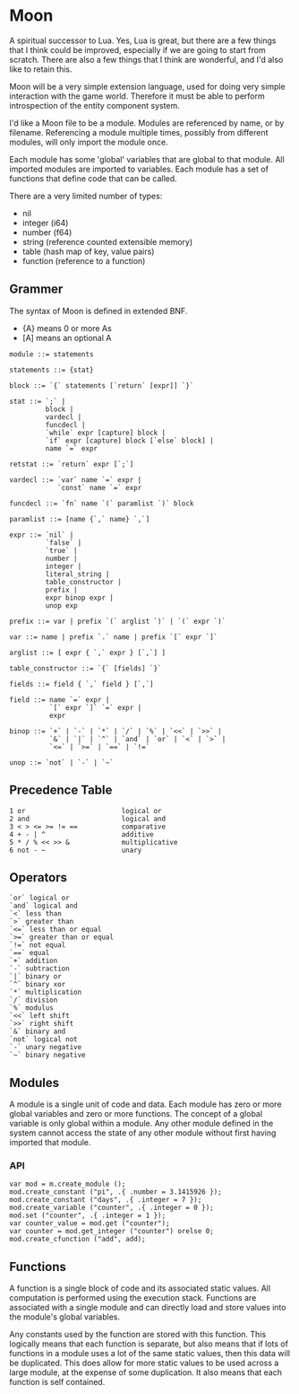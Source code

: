 # Moon

A spiritual successor to Lua. Yes, Lua is great, but there are a few
things that I think could be improved, especially if we are going to
start from scratch. There are also a few things that I think are
wonderful, and I'd also like to retain this.

Moon will be a very simple extension language, used for doing very
simple interaction with the game world. Therefore it must be able to
perform introspection of the entity component system.

I'd like a Moon file to be a module. Modules are referenced by name, or
by filename. Referencing a module multiple times, possibly from
different modules, will only import the module once.

Each module has some 'global' variables that are global to that module.
All imported modules are imported to variables. Each module has a set of
functions that define code that can be called.

There are a very limited number of types:

 - nil
 - integer (i64)
 - number (f64)
 - string (reference counted extensible memory)
 - table (hash map of key, value pairs)
 - function (reference to a function)

## Grammer

The syntax of Moon is defined in extended BNF.
 - \{A\} means 0 or more As
 - \[A\] means an optional A


```
module ::= statements

statements ::= {stat}

block ::= `{` statements [`return` [expr]] `}`

stat ::= `;` |
         block |
         vardecl |
         funcdecl |
         `while` expr [capture] block |
         `if` expr [capture] block [`else` block] |
         name `=` expr

retstat ::= `return` expr [`;`]

vardecl ::= `var` name `=` expr |
            `const` name `=` expr

funcdecl ::= `fn` name `(` paramlist `)` block

paramlist ::= [name {`,` name} `,`]

expr ::= `nil` |
         `false` |
         `true` |
         number |
         integer |
         literal_string |
         table_constructor |
         prefix |
         expr binop expr |
         unop exp

prefix ::= var | prefix `(` arglist `)` | `(` expr `)`

var ::= name | prefix `.` name | prefix `[` expr `]`

arglist ::= [ expr { `,` expr } [`,`] ]

table_constructor ::= `{` [fields] `}`

fields ::= field { `,` field } [`,`]

field ::= name `=` expr |
          `[` expr `]` `=` expr |
          expr

binop ::= `+` | `-` | `*` | `/` | `%` | `<<` | `>>` |
          `&` | `|` | `^` | `and` | `or` | `<` | `>` |
          `<=` | `>=` | `==` | `!=`

unop ::= `not` | `-` | `~`

```

## Precedence Table

    1 or                        logical or
    2 and                       logical and
    3 < > <= >= != ==           comparative
    4 + - | ^                   additive
    5 * / % << >> &             multiplicative
    6 not - ~                   unary

## Operators

    `or` logical or 
    `and` logical and 
    `<` less than
    `>` greater than
    `<=` less than or equal
    `>=` greater than or equal
    `!=` not equal
    `==` equal
    `+` addition
    `-` subtraction
    `|` binary or
    `^` binary xor
    `*` multiplication
    `/` division
    `%` modulus
    `<<` left shift
    `>>` right shift
    `&` binary and
    `not` logical not
    `-` unary negative
    `~` binary negative

## Modules

A module is a single unit of code and data. Each module has zero or more
global variables and zero or more functions. The concept of a global
variable is only global within a module. Any other module defined in the
system cannot access the state of any other module without first having
imported that module.

### API

```zig
var mod = m.create_module ();
mod.create_constant ("pi", .{ .number = 3.1415926 });
mod.create_constant ("days", .{ .integer = 7 });
mod.create_variable ("counter", .{ .integer = 0 });
mod.set ("counter", .{ .integer = 1 });
var counter_value = mod.get ("counter");
var counter = mod.get_integer ("counter") orelse 0;
mod.create_cfunction ("add", add);
```

## Functions

A function is a single block of code and its associated static values.
All computation is performed using the execution stack. Functions are
associated with a single module and can directly load and store values
into the module's global variables.

Any constants used by the function are stored with this function. This
logically means that each function is separate, but also means that if
lots of functions in a module uses a lot of the same static values, then
this data will be duplicated. This does allow for more static values to
be used across a large module, at the expense of some duplication. It
also means that each function is self contained.
